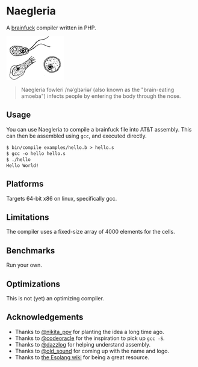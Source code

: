 # Naegleria

A [brainfuck](http://esolangs.org/wiki/Brainfuck) compiler written in PHP.

![](doc/naegleria.png)

> Naegleria fowleri /nəˈɡlɪəriə/ (also known as the "brain-eating amoeba") infects people by entering the body through the nose.

## Usage

You can use Naegleria to compile a brainfuck file into AT&T assembly. This can then be assembled using `gcc`, and executed directly.

    $ bin/compile examples/hello.b > hello.s
    $ gcc -o hello hello.s
    $ ./hello
    Hello World!

## Platforms

Targets 64-bit x86 on linux, specifically gcc.

## Limitations

The compiler uses a fixed-size array of 4000 elements for the cells.

## Benchmarks

Run your own.

## Optimizations

This is not (yet) an optimizing compiler.

## Acknowledgements

* Thanks to [@nikita_ppv](https://twitter.com/nikita_ppv) for planting the idea a long time ago.
* Thanks to [@codeoracle](https://twitter.com/codeoracle) for the inspiration to pick up `gcc -S`.
* Thanks to [@dazzlog](https://twitter.com/dazzlog) for helping understand assembly.
* Thanks to [@old_sound](https://twitter.com/old_sound) for coming up with the name and logo.
* Thanks to [the Esolang wiki](http://esolangs.org/) for being a great resource.
